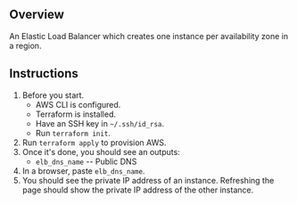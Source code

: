 ## Overview

An Elastic Load Balancer which creates one instance per availability zone in a region.

## Instructions

1. Before you start.
   - AWS CLI is configured.
   - Terraform is installed.
   - Have an SSH key in `~/.ssh/id_rsa`.
   - Run `terraform init`.
1. Run `terraform apply` to provision AWS.
1. Once it's done, you should see an outputs:
   - `elb_dns_name` -- Public DNS
1. In a browser, paste `elb_dns_name`.
1. You should see the private IP address of an instance. Refreshing the page should show the private IP address of the other instance.
